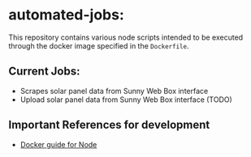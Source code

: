 # automated-jobs:

This repository contains various node scripts intended to be executed through the docker image specified in the `Dockerfile`.


## Current Jobs:
 - Scrapes solar panel data from Sunny Web Box interface
 - Upload solar panel data from Sunny Web Box interface (TODO)

## Important References for development
 - [Docker guide for Node](https://docs.docker.com/language/nodejs/)